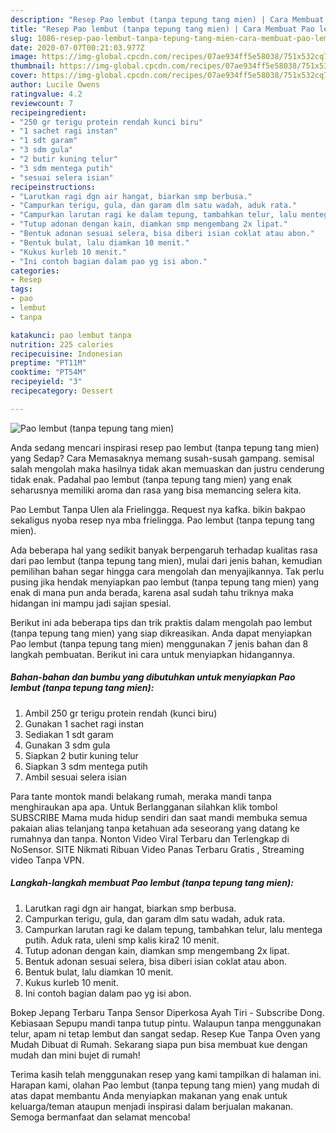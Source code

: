 ```yaml
---
description: "Resep Pao lembut (tanpa tepung tang mien) | Cara Membuat Pao lembut (tanpa tepung tang mien) Yang Lezat"
title: "Resep Pao lembut (tanpa tepung tang mien) | Cara Membuat Pao lembut (tanpa tepung tang mien) Yang Lezat"
slug: 1086-resep-pao-lembut-tanpa-tepung-tang-mien-cara-membuat-pao-lembut-tanpa-tepung-tang-mien-yang-lezat
date: 2020-07-07T00:21:03.977Z
image: https://img-global.cpcdn.com/recipes/07ae934ff5e58038/751x532cq70/pao-lembut-tanpa-tepung-tang-mien-foto-resep-utama.jpg
thumbnail: https://img-global.cpcdn.com/recipes/07ae934ff5e58038/751x532cq70/pao-lembut-tanpa-tepung-tang-mien-foto-resep-utama.jpg
cover: https://img-global.cpcdn.com/recipes/07ae934ff5e58038/751x532cq70/pao-lembut-tanpa-tepung-tang-mien-foto-resep-utama.jpg
author: Lucile Owens
ratingvalue: 4.2
reviewcount: 7
recipeingredient:
- "250 gr terigu protein rendah kunci biru"
- "1 sachet ragi instan"
- "1 sdt garam"
- "3 sdm gula"
- "2 butir kuning telur"
- "3 sdm mentega putih"
- "sesuai selera isian"
recipeinstructions:
- "Larutkan ragi dgn air hangat, biarkan smp berbusa."
- "Campurkan terigu, gula, dan garam dlm satu wadah, aduk rata."
- "Campurkan larutan ragi ke dalam tepung, tambahkan telur, lalu mentega putih. Aduk rata, uleni smp kalis kira2 10 menit."
- "Tutup adonan dengan kain, diamkan smp mengembang 2x lipat."
- "Bentuk adonan sesuai selera, bisa diberi isian coklat atau abon."
- "Bentuk bulat, lalu diamkan 10 menit."
- "Kukus kurleb 10 menit."
- "Ini contoh bagian dalam pao yg isi abon."
categories:
- Resep
tags:
- pao
- lembut
- tanpa

katakunci: pao lembut tanpa 
nutrition: 225 calories
recipecuisine: Indonesian
preptime: "PT11M"
cooktime: "PT54M"
recipeyield: "3"
recipecategory: Dessert

---
```



![Pao lembut (tanpa tepung tang mien)](https://img-global.cpcdn.com/recipes/07ae934ff5e58038/751x532cq70/pao-lembut-tanpa-tepung-tang-mien-foto-resep-utama.jpg)

Anda sedang mencari inspirasi resep pao lembut (tanpa tepung tang mien) yang Sedap? Cara Memasaknya memang susah-susah gampang. semisal salah mengolah maka hasilnya tidak akan memuaskan dan justru cenderung tidak enak. Padahal pao lembut (tanpa tepung tang mien) yang enak seharusnya memiliki aroma dan rasa yang bisa memancing selera kita.

Pao Lembut Tanpa Ulen ala Frielingga. Request nya kafka. bikin bakpao sekaligus nyoba resep nya mba frielingga. Pao lembut (tanpa tepung tang mien).

Ada beberapa hal yang sedikit banyak berpengaruh terhadap kualitas rasa dari pao lembut (tanpa tepung tang mien), mulai dari jenis bahan, kemudian pemilihan bahan segar hingga cara mengolah dan menyajikannya. Tak perlu pusing jika hendak menyiapkan pao lembut (tanpa tepung tang mien) yang enak di mana pun anda berada, karena asal sudah tahu triknya maka hidangan ini mampu jadi sajian spesial.


Berikut ini ada beberapa tips dan trik praktis dalam mengolah pao lembut (tanpa tepung tang mien) yang siap dikreasikan. Anda dapat menyiapkan Pao lembut (tanpa tepung tang mien) menggunakan 7 jenis bahan dan 8 langkah pembuatan. Berikut ini cara untuk menyiapkan hidangannya.

<!--inarticleads1-->

##### Bahan-bahan dan bumbu yang dibutuhkan untuk menyiapkan Pao lembut (tanpa tepung tang mien):

1. Ambil 250 gr terigu protein rendah (kunci biru)
1. Gunakan 1 sachet ragi instan
1. Sediakan 1 sdt garam
1. Gunakan 3 sdm gula
1. Siapkan 2 butir kuning telur
1. Siapkan 3 sdm mentega putih
1. Ambil sesuai selera isian


Para tante montok mandi belakang rumah, meraka mandi tanpa menghiraukan apa apa. Untuk Berlangganan silahkan klik tombol SUBSCRIBE Mama muda hidup sendiri dan saat mandi membuka semua pakaian alias telanjang tanpa ketahuan ada seseorang yang datang ke rumahnya dan tanpa. Nonton Video Viral Terbaru dan Terlengkap di NoSensor. SITE Nikmati Ribuan Video Panas Terbaru Gratis , Streaming video Tanpa VPN. 

<!--inarticleads2-->

##### Langkah-langkah membuat Pao lembut (tanpa tepung tang mien):

1. Larutkan ragi dgn air hangat, biarkan smp berbusa.
1. Campurkan terigu, gula, dan garam dlm satu wadah, aduk rata.
1. Campurkan larutan ragi ke dalam tepung, tambahkan telur, lalu mentega putih. Aduk rata, uleni smp kalis kira2 10 menit.
1. Tutup adonan dengan kain, diamkan smp mengembang 2x lipat.
1. Bentuk adonan sesuai selera, bisa diberi isian coklat atau abon.
1. Bentuk bulat, lalu diamkan 10 menit.
1. Kukus kurleb 10 menit.
1. Ini contoh bagian dalam pao yg isi abon.


Bokep Jepang Terbaru Tanpa Sensor Diperkosa Ayah Tiri - Subscribe Dong. Kebiasaan Sepupu mandi tanpa tutup pintu. Walaupun tanpa menggunakan telur, apam ni tetap lembut dan sangat sedap. Resep Kue Tanpa Oven yang Mudah Dibuat di Rumah. Sekarang siapa pun bisa membuat kue dengan mudah dan mini bujet di rumah! 

Terima kasih telah menggunakan resep yang kami tampilkan di halaman ini. Harapan kami, olahan Pao lembut (tanpa tepung tang mien) yang mudah di atas dapat membantu Anda menyiapkan makanan yang enak untuk keluarga/teman ataupun menjadi inspirasi dalam berjualan makanan. Semoga bermanfaat dan selamat mencoba!

